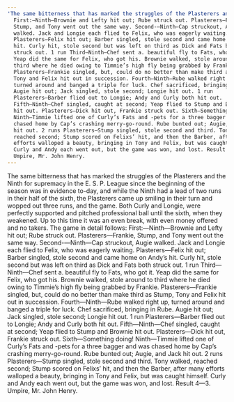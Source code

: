 ```yaml
---
'The same bitterness that has marked the struggles of the Plasterers and the Ninth for supremacy in the E. S. P. League since the beginning of the season was in evidence to-day, and while the Ninth had a lead of two runs in their half of the sixth, the Plasterers came up smiling in their turn and wopped out three runs, and the game. Both Curly and Longie, were perfectly supported and pitched professional ball until the sixth, when they weakened. Up to this time it was an even break, with even money offered and no takers. The game in detail follows': >-
  First:—Ninth—Brownie and Lefty hit out; Rube struck out. Plasterers—Frankie,
  Stump, and Tony went out the same way. Second-—Ninth—Cap struckout, Augie
  walked. Jack and Longie each flied to Felix, who was eagerly waiting.
  Plasterers—Felix hit out; Barber singled, stole second and came home on Andy’s
  hit. Curly hit, stole second but was left on third as Dick and Fats both
  struck out. 1 run Third—Ninth—Chef sent a. beautiful fly to Fats, who got it.
  Yeap did the same for Felix, who got his. Brownie walked, stole around to
  third where he died owing to Timmie’s high fly being grabbed by Frankie.
  Plasterers—Frankie singled, but, could do no better than make third as Stump,
  Tony and Felix hit out in succession. Fourth—Ninth—Rube walked right up,
  turned around and banged a triple for luck. Chef sacrificed, bringing in Rube.
  Augie hit out; Jack singled, stole second; Longie hit out. 1 run
  Plasterers—Barber flied out to Longie; Andy and Curly both hit out.
  Fifth—Ninth—Chef singled, caught at second; Yeap flied to Stump and Brownie
  hit out. Plasterers—Dick hit out, Frankie struck out. Sixth—Something doing!
  Ninth—Timmie lifted one of Curly’s Fats and -pets for a three bagger and was
  chased home by Cap’s crashing merry-go-round. Rube bunted out; Augie, and Jack
  hit out. 2 runs Plasterers—Stump singled, stole second and third. Tony walked,
  reached second; Stump scored on Felixs’ hit, and then the Barber, after many
  efforts walloped a beauty, bringing in Tony and Felix, but was caught himself.
  Curly and Andy each went out, but the game was won, and lost. Result 4—3.
  Umpire, Mr. John Henry.
---
```


The same bitterness that has marked the struggles of the Plasterers and the Ninth for supremacy in the E. S. P. League since the beginning of the season was in evidence to-day, and while the Ninth had a lead of two runs in their half of the sixth, the Plasterers came up smiling in their turn and wopped out three runs, and the game. Both Curly and Longie, were perfectly supported and pitched professional ball until the sixth, when they weakened. Up to this time it was an even break, with even money offered and no takers. The game in detail follows: First:—Ninth—Brownie and Lefty hit out; Rube struck out. Plasterers—Frankie, Stump, and Tony went out the same way. Second-—Ninth—Cap struckout, Augie walked. Jack and Longie each flied to Felix, who was eagerly waiting. Plasterers—Felix hit out; Barber singled, stole second and came home on Andy’s hit. Curly hit, stole second but was left on third as Dick and Fats both struck out. 1 run Third—Ninth—Chef sent a. beautiful fly to Fats, who got it. Yeap did the same for Felix, who got his. Brownie walked, stole around to third where he died owing to Timmie’s high fly being grabbed by Frankie. Plasterers—Frankie singled, but, could do no better than make third as Stump, Tony and Felix hit out in succession. Fourth—Ninth—Rube walked right up, turned around and banged a triple for luck. Chef sacrificed, bringing in Rube. Augie hit out; Jack singled, stole second; Longie hit out. 1 run Plasterers—Barber flied out to Longie; Andy and Curly both hit out. Fifth—Ninth—Chef singled, caught at second; Yeap flied to Stump and Brownie hit out. Plasterers—Dick hit out, Frankie struck out. Sixth—Something doing! Ninth—Timmie lifted one of Curly’s Fats and -pets for a three bagger and was chased home by Cap’s crashing merry-go-round. Rube bunted out; Augie, and Jack hit out. 2 runs Plasterers—Stump singled, stole second and third. Tony walked, reached second; Stump scored on Felixs’ hit, and then the Barber, after many efforts walloped a beauty, bringing in Tony and Felix, but was caught himself. Curly and Andy each went out, but the game was won, and lost. Result 4—3. Umpire, Mr. John Henry.